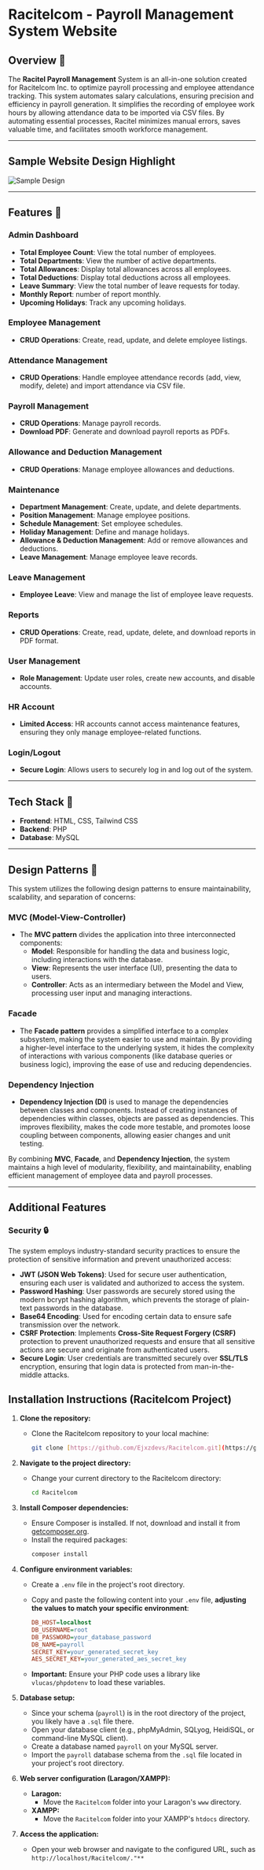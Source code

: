 # Racitelcom - Payroll Management System Website

## Overview 📌

The **Racitel Payroll Management** System is an all-in-one solution created for Racitelcom Inc. to optimize payroll processing and employee attendance tracking. This system automates salary calculations, ensuring precision and efficiency in payroll generation. It simplifies the recording of employee work hours by allowing attendance data to be imported via CSV files. By automating essential processes, Racitel minimizes manual errors, saves valuable time, and facilitates smooth workforce management.

---

## Sample Website Design Highlight

![Sample Design](highlights.png)

---

## Features 📌

### **Admin Dashboard**

- **Total Employee Count**: View the total number of employees.
- **Total Departments**: View the number of active departments.
- **Total Allowances**: Display total allowances across all employees.
- **Total Deductions**: Display total deductions across all employees.
- **Leave Summary**: View the total number of leave requests for today.
- **Monthly Report**: number of report monthly.
- **Upcoming Holidays**: Track any upcoming holidays.

### **Employee Management**

- **CRUD Operations**: Create, read, update, and delete employee listings.

### **Attendance Management**

- **CRUD Operations**: Handle employee attendance records (add, view, modify, delete) and import attendance via CSV file.

### **Payroll Management**

- **CRUD Operations**: Manage payroll records.
- **Download PDF**: Generate and download payroll reports as PDFs.

### **Allowance and Deduction Management**

- **CRUD Operations**: Manage employee allowances and deductions.

### **Maintenance**

- **Department Management**: Create, update, and delete departments.
- **Position Management**: Manage employee positions.
- **Schedule Management**: Set employee schedules.
- **Holiday Management**: Define and manage holidays.
- **Allowance & Deduction Management**: Add or remove allowances and deductions.
- **Leave Management**: Manage employee leave records.

### **Leave Management**

- **Employee Leave**: View and manage the list of employee leave requests.

### **Reports**

- **CRUD Operations**: Create, read, update, delete, and download reports in PDF format.

### **User Management**

- **Role Management**: Update user roles, create new accounts, and disable accounts.

### **HR Account**

- **Limited Access**: HR accounts cannot access maintenance features, ensuring they only manage employee-related functions.

### **Login/Logout**

- **Secure Login**: Allows users to securely log in and log out of the system.

---

## Tech Stack 📌

- **Frontend**: HTML, CSS, Tailwind CSS
- **Backend**: PHP
- **Database**: MySQL

---

## Design Patterns 📌

This system utilizes the following design patterns to ensure maintainability, scalability, and separation of concerns:

### **MVC (Model-View-Controller)**

- The **MVC pattern** divides the application into three interconnected components:
  - **Model**: Responsible for handling the data and business logic, including interactions with the database.
  - **View**: Represents the user interface (UI), presenting the data to users.
  - **Controller**: Acts as an intermediary between the Model and View, processing user input and managing interactions.

### **Facade**

- The **Facade pattern** provides a simplified interface to a complex subsystem, making the system easier to use and maintain. By providing a higher-level interface to the underlying system, it hides the complexity of interactions with various components (like database queries or business logic), improving the ease of use and reducing dependencies.

### **Dependency Injection**

- **Dependency Injection (DI)** is used to manage the dependencies between classes and components. Instead of creating instances of dependencies within classes, objects are passed as dependencies. This improves flexibility, makes the code more testable, and promotes loose coupling between components, allowing easier changes and unit testing.

By combining **MVC**, **Facade**, and **Dependency Injection**, the system maintains a high level of modularity, flexibility, and maintainability, enabling efficient management of employee data and payroll processes.

---

## Additional Features

### **Security** 🔒

The system employs industry-standard security practices to ensure the protection of sensitive information and prevent unauthorized access:

- **JWT (JSON Web Tokens)**: Used for secure user authentication, ensuring each user is validated and authorized to access the system.
- **Password Hashing**: User passwords are securely stored using the modern bcrypt hashing algorithm, which prevents the storage of plain-text passwords in the database.
- **Base64 Encoding**: Used for encoding certain data to ensure safe transmission over the network.
- **CSRF Protection**: Implements **Cross-Site Request Forgery (CSRF)** protection to prevent unauthorized requests and ensure that all sensitive actions are secure and originate from authenticated users.
- **Secure Login**: User credentials are transmitted securely over **SSL/TLS** encryption, ensuring that login data is protected from man-in-the-middle attacks.

## Installation Instructions (Racitelcom Project)

1. **Clone the repository:**

   - Clone the Racitelcom repository to your local machine:
     ```bash
     git clone [https://github.com/Ejxzdevs/Racitelcom.git](https://github.com/Ejxzdevs/Racitelcom.git)
     ```

2. **Navigate to the project directory:**

   - Change your current directory to the Racitelcom directory:
     ```bash
     cd Racitelcom
     ```

3. **Install Composer dependencies:**

   - Ensure Composer is installed. If not, download and install it from [getcomposer.org](https://getcomposer.org/download/).
   - Install the required packages:
     ```bash
     composer install
     ```

4. **Configure environment variables:**

   - Create a `.env` file in the project's root directory.
   - Copy and paste the following content into your `.env` file, **adjusting the values to match your specific environment**:

     ```ini
     DB_HOST=localhost
     DB_USERNAME=root
     DB_PASSWORD=your_database_password
     DB_NAME=payroll
     SECRET_KEY=your_generated_secret_key
     AES_SECRET_KEY=your_generated_aes_secret_key

     ```

   - **Important:** Ensure your PHP code uses a library like `vlucas/phpdotenv` to load these variables.

5. **Database setup:**

   - Since your schema (`payroll`) is in the root directory of the project, you likely have a `.sql` file there.
   - Open your database client (e.g., phpMyAdmin, SQLyog, HeidiSQL, or command-line MySQL client).
   - Create a database named `payroll` on your MySQL server.
   - Import the `payroll` database schema from the `.sql` file located in your project's root directory.

6. **Web server configuration (Laragon/XAMPP):**

   - **Laragon:**
     - Move the `Racitelcom` folder into your Laragon's `www` directory.
   - **XAMPP:**
     - Move the `Racitelcom` folder into your XAMPP's `htdocs` directory.

7. **Access the application:**
   - Open your web browser and navigate to the configured URL, such as `http://localhost/Racitelcom/."**`
